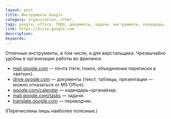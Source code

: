 ```yaml
---
layout: post
title: Инструменты Google
category: organization, other, 
tags: google, office, TODO, документы, задачи, инструменты, календарь, органайзер, переводчик, поиск, почта, презентации, рисунки, таблицы, фриланс, 
link: https://drive.google.com
description: 
keywords: 
---
```


<p>Отличные инструменты, в том числе, и для верстальщика. Чрезвычайно удобны в организации работы во фрилансе.</p>

<ul><li><a href="https://mail.google.com">mail.google.com</a> — почта (теги, поиск, объединении переписки в «ветки»).</li>
<li><a href="https://drive.google.com">drive.google.com</a> — документы (текст, таблицы, презентации — можно отказаться от MS Office).</li>
<li><a href="https://www.google.com/calendar/render?tab=mc&pli=1">google.com/calendar</a> — кадендарь-органайзер.</li>
<li><a href="https://mail.google.com/tasks/canvas?pli=1">mail.google.com/tasks</a> — задачи.</li>
<li><a href="http://translate.google.com">translate.google.com</a> — переводчик.</li></ul>
<p>(Перечислены лишь наиболее полезные.)</p>
